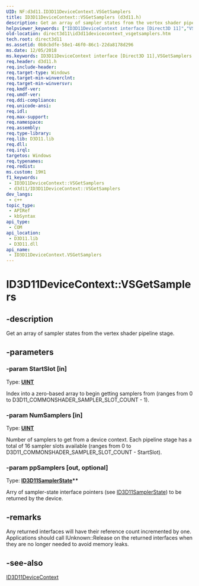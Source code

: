 ```yaml
---
UID: NF:d3d11.ID3D11DeviceContext.VSGetSamplers
title: ID3D11DeviceContext::VSGetSamplers (d3d11.h)
description: Get an array of sampler states from the vertex shader pipeline stage.
helpviewer_keywords: ["ID3D11DeviceContext interface [Direct3D 11]","VSGetSamplers method","ID3D11DeviceContext.VSGetSamplers","ID3D11DeviceContext::VSGetSamplers","VSGetSamplers","VSGetSamplers method [Direct3D 11]","VSGetSamplers method [Direct3D 11]","ID3D11DeviceContext interface","d3d11/ID3D11DeviceContext::VSGetSamplers","da7916b1-64dc-68da-7790-065a4977bd36","direct3d11.id3d11devicecontext_vsgetsamplers"]
old-location: direct3d11\id3d11devicecontext_vsgetsamplers.htm
tech.root: direct3d11
ms.assetid: 0b8cbdfe-58e1-46f0-86c1-22da8178d296
ms.date: 12/05/2018
ms.keywords: ID3D11DeviceContext interface [Direct3D 11],VSGetSamplers method, ID3D11DeviceContext.VSGetSamplers, ID3D11DeviceContext::VSGetSamplers, VSGetSamplers, VSGetSamplers method [Direct3D 11], VSGetSamplers method [Direct3D 11],ID3D11DeviceContext interface, d3d11/ID3D11DeviceContext::VSGetSamplers, da7916b1-64dc-68da-7790-065a4977bd36, direct3d11.id3d11devicecontext_vsgetsamplers
req.header: d3d11.h
req.include-header: 
req.target-type: Windows
req.target-min-winverclnt: 
req.target-min-winversvr: 
req.kmdf-ver: 
req.umdf-ver: 
req.ddi-compliance: 
req.unicode-ansi: 
req.idl: 
req.max-support: 
req.namespace: 
req.assembly: 
req.type-library: 
req.lib: D3D11.lib
req.dll: 
req.irql: 
targetos: Windows
req.typenames: 
req.redist: 
ms.custom: 19H1
f1_keywords:
 - ID3D11DeviceContext::VSGetSamplers
 - d3d11/ID3D11DeviceContext::VSGetSamplers
dev_langs:
 - c++
topic_type:
 - APIRef
 - kbSyntax
api_type:
 - COM
api_location:
 - D3D11.lib
 - D3D11.dll
api_name:
 - ID3D11DeviceContext.VSGetSamplers
---
```


# ID3D11DeviceContext::VSGetSamplers


## -description

Get an array of sampler states from the vertex shader pipeline stage.

## -parameters

### -param StartSlot [in]

Type: <b><a href="/windows/desktop/WinProg/windows-data-types">UINT</a></b>

Index into a zero-based array to begin getting samplers from (ranges from 0 to D3D11_COMMONSHADER_SAMPLER_SLOT_COUNT - 1).

### -param NumSamplers [in]

Type: <b><a href="/windows/desktop/WinProg/windows-data-types">UINT</a></b>

Number of samplers to get from a device context. Each pipeline stage has a total of 16 sampler slots available (ranges from 0 to D3D11_COMMONSHADER_SAMPLER_SLOT_COUNT - StartSlot).

### -param ppSamplers [out, optional]

Type: <b><a href="/windows/desktop/api/d3d11/nn-d3d11-id3d11samplerstate">ID3D11SamplerState</a>**</b>

Arry of sampler-state interface pointers (see <a href="/windows/desktop/api/d3d11/nn-d3d11-id3d11samplerstate">ID3D11SamplerState</a>) to be returned by the device.

## -remarks

Any returned interfaces will have their reference count incremented by one. Applications should call IUnknown::Release on the returned interfaces when they are no longer needed to avoid memory leaks.

## -see-also

<a href="/windows/desktop/api/d3d11/nn-d3d11-id3d11devicecontext">ID3D11DeviceContext</a>